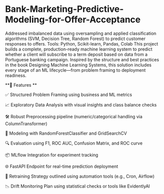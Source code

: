 # Bank-Marketing-Predictive-Modeling-for-Offer-Acceptance
Addressed imbalanced data using oversampling and applied classification algorithms  (SVM, Decision Tree, Random Forest) to predict customer responses to offers.   Tools: Python, Scikit-learn, Pandas, Colab
This project builds a complete, production-ready machine learning system to predict whether a client will subscribe to a term deposit based on data from a Portuguese banking campaign. Inspired by the structure and best practices in the book Designing Machine Learning Systems, this solution includes every stage of an ML lifecycle—from problem framing to deployment readiness.

**🚀 Features **



✅ Structured Problem Framing using business and ML metrics

📈 Exploratory Data Analysis with visual insights and class balance checks

🛠️ Robust Preprocessing pipeline (numeric/categorical handling via ColumnTransformer)

🧠 Modeling with RandomForestClassifier and GridSearchCV

🔍 Evaluation using F1, ROC AUC, Confusion Matrix, and ROC curve

📦 MLflow Integration for experiment tracking

🌐 FastAPI Endpoint for real-time prediction deployment

🔁 Retraining Strategy outlined using automation tools (e.g., Cron, Airflow)

📉 Drift Monitoring Plan using statistical checks or tools like EvidentlyAI

